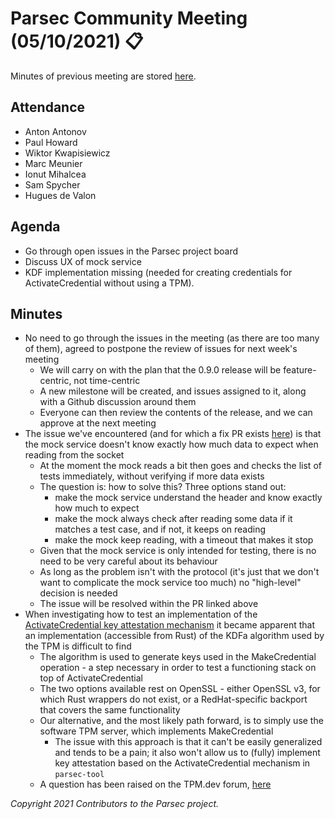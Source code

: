 # Parsec Community Meeting (05/10/2021) 📋

Minutes of previous meeting are stored
[here](https://github.com/parallaxsecond/community/tree/main/minutes).

## Attendance

- Anton Antonov
- Paul Howard
- Wiktor Kwapisiewicz
- Marc Meunier
- Ionut Mihalcea
- Sam Spycher
- Hugues de Valon

## Agenda

- Go through open issues in the Parsec project board
- Discuss UX of mock service
- KDF implementation missing (needed for creating credentials for ActivateCredential without using a
   TPM).

## Minutes

- No need to go through the issues in the meeting (as there are too many of them), agreed to
   postpone the review of issues for next week's meeting
   - We will carry on with the plan that the 0.9.0 release will be feature-centric, not time-centric
   - A new milestone will be created, and issues assigned to it, along with a Github discussion
      around them
   - Everyone can then review the contents of the release, and we can approve at the next meeting
- The issue we've encountered (and for which a fix PR exists
   [here](https://github.com/parallaxsecond/parsec-mock/pull/7)) is that the mock service doesn't
   know exactly how much data to expect when reading from the socket
   - At the moment the mock reads a bit then goes and checks the list of tests immediately, without
      verifying if more data exists
   - The question is: how to solve this? Three options stand out:
      - make the mock service understand the header and know exactly how much to expect
      - make the mock always check after reading some data if it matches a test case, and if not, it
         keeps on reading
      - make the mock keep reading, with a timeout that makes it stop
   - Given that the mock service is only intended for testing, there is no need to be very careful
      about its behaviour
   - As long as the problem isn't with the protocol (it's just that we don't want to complicate the
      mock service too much) no "high-level" decision is needed
   - The issue will be resolved within the PR linked above
- When investigating how to test an implementation of the [ActivateCredential key attestation
   mechanism](https://parallaxsecond.github.io/parsec-book/parsec_client/operations/attest_key_params.html#activatecredential-tpm-provider)
   it became apparent that an implementation (accessible from Rust) of the KDFa algorithm used by
   the TPM is difficult to find
   - The algorithm is used to generate keys used in the MakeCredential operation - a step necessary
      in order to test a functioning stack on top of ActivateCredential
   - The two options available rest on OpenSSL - either OpenSSL v3, for which Rust wrappers do not
      exist, or a RedHat-specific backport that covers the same functionality
   - Our alternative, and the most likely path forward, is to simply use the software TPM server,
      which implements MakeCredential
      - The issue with this approach is that it can't be easily generalized and tends to be a pain;
         it also won't allow us to (fully) implement key attestation based on the ActivateCredential
         mechanism in `parsec-tool`
   - A question has been raised on the TPM.dev forum,
      [here](https://developers.tpm.dev/posts/17645462?utm_source=manual)

*Copyright 2021 Contributors to the Parsec project.*
